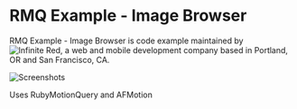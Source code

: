 RMQ Example - Image Browser
===================

RMQ Example - Image Browser is code example maintained by ![Infinite Red](http://infinite.red), a web and mobile development company based in Portland, OR and San Francisco, CA.

![Screenshots](http://ir_wp.s3.amazonaws.com/wp-content/uploads/sites/11/2013/12/app-mock-up_710.jpg)


Uses RubyMotionQuery and AFMotion
